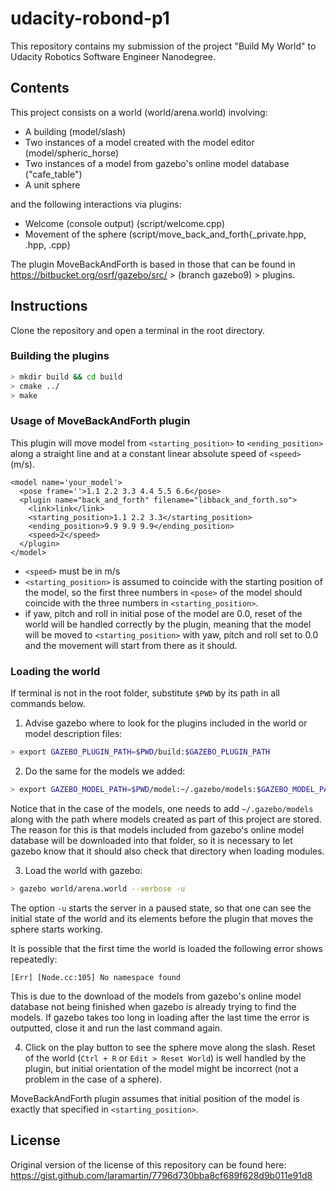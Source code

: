 # udacity-robond-p1

This repository contains my submission of the project "Build My World" to
Udacity Robotics Software Engineer Nanodegree.

## Contents

This project consists on a world (world/arena.world) involving:
 - A building (model/slash)
 - Two instances of a model created with the model editor (model/spheric_horse)
 - Two instances of a model from gazebo's online model database ("cafe_table")
 - A unit sphere

and the following interactions via plugins:
 - Welcome (console output) (script/welcome.cpp)
 - Movement of the sphere (script/move_back_and_forth{_private.hpp, .hpp, .cpp}

The plugin MoveBackAndForth is based in those that can be found in https://bitbucket.org/osrf/gazebo/src/ > (branch gazebo9) > plugins.
## Instructions

Clone the repository and open a terminal in the root directory.

### Building the plugins

```sh
> mkdir build && cd build
> cmake ../
> make
```
### Usage of MoveBackAndForth plugin
This plugin will move model from `<starting_position>` to `<ending_position>` along a straight line and at a constant linear absolute speed of `<speed>` (m/s).

```
<model name='your_model'>
  <pose frame=''>1.1 2.2 3.3 4.4 5.5 6.6</pose>
  <plugin name="back_and_forth" filename="libback_and_forth.so">
    <link>link</link>
    <starting_position>1.1 2.2 3.3</starting_position>
    <ending_position>9.9 9.9 9.9</ending_position>
    <speed>2</speed>
  </plugin>
</model>
```
- `<speed>` must be in m/s
- `<starting_position>` is assumed to coincide with the starting position of the model, so the first three numbers in `<pose>` of the model should coincide with the three numbers in `<starting_position>`.
- if yaw, pitch and roll in initial pose of the model are 0.0, reset of the world will be handled correctly by the plugin, meaning that the model will be moved to `<starting_position>` with yaw, pitch and roll set to 0.0 and the movement will start from there as it should.

### Loading the world

If terminal is not in the root folder, substitute `$PWD` by its path in all commands below.

1. Advise gazebo where to look for the plugins included in the world or model description files:
```sh
> export GAZEBO_PLUGIN_PATH=$PWD/build:$GAZEBO_PLUGIN_PATH
```

2. Do the same for the models we added:
```sh
> export GAZEBO_MODEL_PATH=$PWD/model:~/.gazebo/models:$GAZEBO_MODEL_PATH
```
Notice that in the case of the models, one needs to add `~/.gazebo/models` along with the path where models created as part of this project are stored. The reason for this is that models included from gazebo's online model database will be downloaded into that folder, so it is necessary to let gazebo know that it should also check that directory when loading modules.

3. Load the world with gazebo:
```sh
> gazebo world/arena.world --verbose -u
```
The option `-u` starts the server in a paused state, so that one can see the initial state of the world and its elements before the plugin that moves the sphere starts working.

It is possible that the first time the world is loaded the following error shows repeatedly:
```
[Err] [Node.cc:105] No namespace found
```
This is due to the download of the models from gazebo's online model database not being finished when gazebo is already trying to find the models. If gazebo takes too long in loading after the last time the error is outputted, close it and run the last command again.

4. Click on the play button to see the sphere move along the slash.
Reset of the world (`Ctrl + R` or `Edit > Reset World`) is well handled by the plugin, but initial orientation of the model might be incorrect (not a problem in the case of a sphere).

MoveBackAndForth plugin assumes that initial position of the model is exactly that specified in `<starting_position>`.

## License
Original version of the license of this repository can be found here:
https://gist.github.com/laramartin/7796d730bba8cf689f628d9b011e91d8
